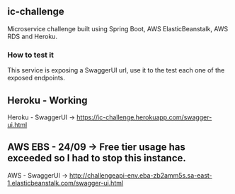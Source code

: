## ic-challenge
Microservice challenge built using Spring Boot, AWS ElasticBeanstalk, AWS RDS and Heroku.

### How to test it

This service is exposing a SwaggerUI url, use it to the test each one of the exposed endpoints. 

## Heroku - Working

Heroku - SwaggerUI -> https://ic-challenge.herokuapp.com/swagger-ui.html

## AWS EBS - 24/09 -> Free tier usage has exceeded so I had to stop this instance.

AWS - SwaggerUI -> http://challengeapi-env.eba-zb2amm5s.sa-east-1.elasticbeanstalk.com/swagger-ui.html

